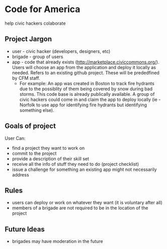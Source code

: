 Code for America
========================

help civic hackers colaborate

Project Jargon
--------------
- user - civic hacker (developers, designers, etc)
- brigade - group of users
- app - code that already exists (http://marketplace.civiccommons.org/). Users will choose an app from the application and deploy it locally as needed. Refers to an existing github project. These will be prededfined by CFM staff.
  * For example: An app was created in Boston to track fire hydrants due to the possiblity of them being covered by snow during bad storms. This code base is already publically available. A group of civic hackers could come in and claim the app to deploy locally (ie - Norfolk to use app for identifying fire hydrants but identifying something else).

Goals of project
----------------
User Can:

- find a project they want to work on
- commit to the project
- provide a description of their skill set
- receive all the info of stuff they need to do (project checklist)
- issue a challenge for something an existing app might not necessarily address

Rules
-----
- users can deploy or work on whatever they want (it is voluntary after all)
- members of a brigade are not required to be in the location of the project

Future Ideas
------------
- brigades may have moderation in the future
